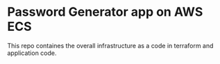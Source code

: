 # Password Generator app on AWS ECS

This repo containes the overall infrastructure as a code in terraform and application code.
